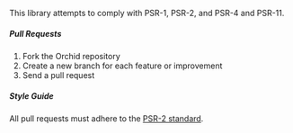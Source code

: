 This library attempts to comply with PSR-1, PSR-2, and PSR-4 and PSR-11.

##### Pull Requests
1. Fork the Orchid repository
2. Create a new branch for each feature or improvement
3. Send a pull request

##### Style Guide
All pull requests must adhere to the [PSR-2 standard](https://github.com/php-fig/fig-standards/blob/master/accepted/PSR-2-coding-style-guide.md).